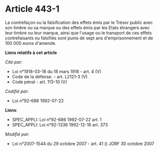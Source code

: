# Article 443-1

La contrefaçon ou la falsification des effets émis par le Trésor public avec son timbre ou sa marque ou des effets émis par
les Etats étrangers avec leur timbre ou leur marque, ainsi que l'usage ou le transport de ces effets contrefaisants ou
falsifiés sont punis de sept ans d'emprisonnement et de 100 000 euros d'amende.

**Liens relatifs à cet article**

_Cité par_:

  - Loi n°1918-03-18 du 18 mars 1918 - art. 4 (V)
  - Code de la défense. - art. L2121-3 (V)
  - Code pénal - art. 113-10 (V)

_Codifié par_:

  - Loi n°92-686 1992-07-22

**Liens**:

  - SPEC_APPLI: Loi n°92-686 1992-07-22 art. 1
  - SPEC_APPLI: Loi n°92-1336 1992-12-16 art. 373

_Modifié par_:

  - Loi n°2007-1544 du 29 octobre 2007 - art. 41 () JORF 30 octobre 2007
